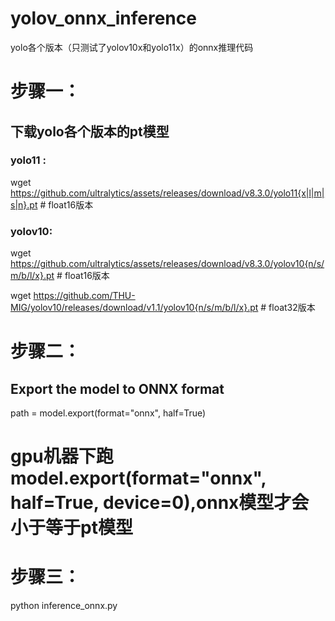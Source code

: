 # yolov_onnx_inference
yolo各个版本（只测试了yolov10x和yolo11x）的onnx推理代码

# 步骤一：
## 下载yolo各个版本的pt模型
### yolo11 : 
wget https://github.com/ultralytics/assets/releases/download/v8.3.0/yolo11{x|l|m|s|n}.pt # float16版本
### yolov10: 
wget https://github.com/ultralytics/assets/releases/download/v8.3.0/yolov10{n/s/m/b/l/x}.pt  # float16版本

wget https://github.com/THU-MIG/yolov10/releases/download/v1.1/yolov10{n/s/m/b/l/x}.pt  # float32版本

# 步骤二：
## Export the model to ONNX format
path = model.export(format="onnx", half=True)
# gpu机器下跑model.export(format="onnx", half=True, device=0),onnx模型才会小于等于pt模型
# 步骤三：
python inference_onnx.py
